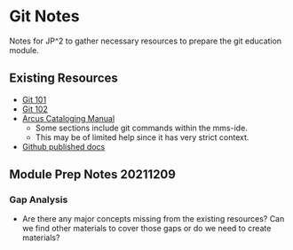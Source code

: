 
# Git Notes


Notes for JP^2 to gather necessary resources to prepare the git education module.


## Existing Resources

* [Git 101](https://education.arcus.chop.edu/git-101/)
* [Git 102](https://education.arcus.chop.edu/git-102/)
* [Arcus Cataloging Manual](https://docs.google.com/document/d/1XVSnZSAYWpml4i5SpFtPiIl4tWWwUdkVhDYmbZDVkFc/edit#heading=h.anoqvlic7g4a)
  * Some sections include git commands within the mms-ide.
  * This may be of limited help since it has very strict context.
* [Github published docs](https://docs.github.com/en/get-started)


## Module Prep Notes 20211209

### Gap Analysis

* Are there any major concepts missing from the existing resources? Can we find other materials to cover those gaps or do we need to create materials?  
